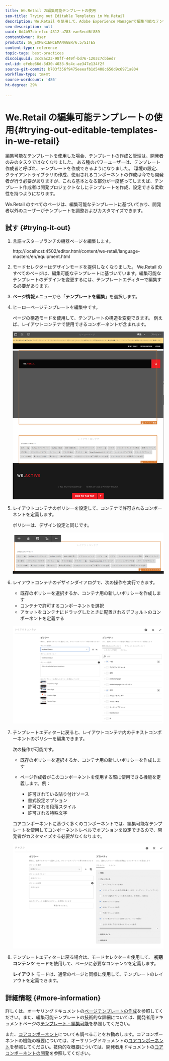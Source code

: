 ```yaml
---
title: We.Retail の編集可能テンプレートの使用
seo-title: Trying out Editable Templates in We.Retail
description: We.Retail を使用して、Adobe Experience Managerで編集可能なテンプレートを試す方法を説明します。
seo-description: null
uuid: 0d4b97cb-efcc-4312-a783-eae3ecd6f889
contentOwner: User
products: SG_EXPERIENCEMANAGER/6.5/SITES
content-type: reference
topic-tags: best-practices
discoiquuid: 3cc8ac23-98ff-449f-bd76-1203c7cbbed7
exl-id: efebe66d-3d30-4033-9c4c-ae347e134f2f
source-git-commit: b703f356f9475eeeafb1d5408c650d9c6971a804
workflow-type: tm+mt
source-wordcount: '486'
ht-degree: 29%

---
```


# We.Retail の編集可能テンプレートの使用{#trying-out-editable-templates-in-we-retail}

編集可能なテンプレートを使用した場合、テンプレートの作成と管理は、開発者のみのタスクではなくなりました。 ある種のパワーユーザーは、テンプレート作成者と呼ばれ、テンプレートを作成できるようになりました。 環境の設定、クライアントライブラリの作成、使用されるコンポーネントの作成は今でも開発者が行う必要がありますが、これら基本となる部分が一度整ってしまえば、テンプレート作成者は開発プロジェクトなしにテンプレートを作成、設定できる柔軟性を持つようになります。

We.Retail のすべてのページは、編集可能なテンプレートに基づいており、開発者以外のユーザーがテンプレートを調整およびカスタマイズできます。

## 試す {#trying-it-out}

1. 言語マスターブランチの機器ページを編集します。

   http://localhost:4502/editor.html/content/we-retail/language-masters/en/equipment.html

1. モードセレクターはデザインモードを提供しなくなりました。 We.Retail のすべてのページは、編集可能なテンプレートに基づいています。編集可能なテンプレートのデザインを変更するには、テンプレートエディターで編集する必要があります。
1. **ページ情報**&#x200B;メニューから「**テンプレートを編集**」を選択します。
1. ヒーローページテンプレートを編集中です。

   ページの構造モードを使用して、テンプレートの構造を変更できます。 例えば、レイアウトコンテナで使用できるコンポーネントが含まれます。

   ![chlimage_1-138](assets/chlimage_1-138.png)

1. レイアウトコンテナのポリシーを設定して、コンテナで許可されるコンポーネントを定義します。

   ポリシーは、デザイン設定と同じです。

   ![chlimage_1-139](assets/chlimage_1-139.png)

1. レイアウトコンテナのデザインダイアログで、次の操作を実行できます。

   * 既存のポリシーを選択するか、コンテナ用の新しいポリシーを作成します
   * コンテナで許可するコンポーネントを選択
   * アセットをコンテナにドラッグしたときに配置されるデフォルトのコンポーネントを定義する

   ![chlimage_1-140](assets/chlimage_1-140.png)

1. テンプレートエディターに戻ると、レイアウトコンテナ内のテキストコンポーネントのポリシーを編集できます。

   次の操作が可能です。

   * 既存のポリシーを選択するか、コンテナ用の新しいポリシーを作成します
   * ページ作成者がこのコンポーネントを使用する際に使用できる機能を定義します。例：

      * 許可されている貼り付けソース
      * 書式設定オプション
      * 許可される段落スタイル
      * 許可される特殊文字

   コアコンポーネントに基づく多くのコンポーネントでは、編集可能なテンプレートを使用してコンポーネントレベルでオプションを設定できるので、開発者がカスタマイズする必要がなくなります。

   ![chlimage_1-141](assets/chlimage_1-141.png)

1. テンプレートエディターに戻る場合は、モードセレクターを使用して、 **初期コンテンツ** モードを使用して、ページに必要なコンテンツを定義します。

   **レイアウト** モードは、通常のページと同様に使用して、テンプレートのレイアウトを定義できます。

## 詳細情報 {#more-information}

詳しくは、オーサリングドキュメントの[ページテンプレートの作成](/help/sites-authoring/templates.md)を参照してください。また、編集可能テンプレートの技術的な詳細については、開発者用ドキュメントページの[テンプレート - 編集可能](/help/sites-developing/page-templates-editable.md)を参照してください。

また、[コアコンポーネント](/help/sites-developing/we-retail-core-components.md)についても調べることをお勧めします。コアコンポーネントの機能の概要については、オーサリングドキュメントの[コアコンポーネント](https://experienceleague.adobe.com/docs/experience-manager-core-components/using/introduction.html?lang=ja)を参照してください。技術的な概要については、開発者用ドキュメントの[コアコンポーネントの開発](https://experienceleague.adobe.com/docs/experience-manager-core-components/using/developing/overview.html?lang=ja)を参照してください。
